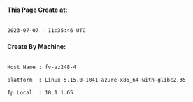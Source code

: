 
   
#### This Page Create at:

```bash

2023-07-07 - 11:35:46 UTC

```

#### Create By Machine:

```bash

Host Name : fv-az248-4

platform  : Linux-5.15.0-1041-azure-x86_64-with-glibc2.35

Ip Local  : 10.1.1.65

```

